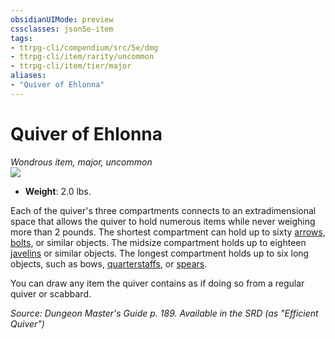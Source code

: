 ```yaml
---
obsidianUIMode: preview
cssclasses: json5e-item
tags:
- ttrpg-cli/compendium/src/5e/dmg
- ttrpg-cli/item/rarity/uncommon
- ttrpg-cli/item/tier/major
aliases: 
- "Quiver of Ehlonna"
---
```

# Quiver of Ehlonna
*Wondrous item, major, uncommon*  
![](3-Mechanics/CLI/items/img/quiver-of-ehlonna.webp#right)

- **Weight**: 2.0 lbs.

Each of the quiver's three compartments connects to an extradimensional space that allows the quiver to hold numerous items while never weighing more than 2 pounds. The shortest compartment can hold up to sixty [arrows](3-Mechanics/CLI/items/arrow.md), [bolts](3-Mechanics/CLI/items/crossbow-bolt.md), or similar objects. The midsize compartment holds up to eighteen [javelins](3-Mechanics/CLI/items/javelin.md) or similar objects. The longest compartment holds up to six long objects, such as bows, [quarterstaffs](3-Mechanics/CLI/items/quarterstaff.md), or [spears](3-Mechanics/CLI/items/spear.md).

You can draw any item the quiver contains as if doing so from a regular quiver or scabbard.

*Source: Dungeon Master's Guide p. 189. Available in the <span title='Systems Reference Document (5.1)'>SRD</span> (as "Efficient Quiver")*